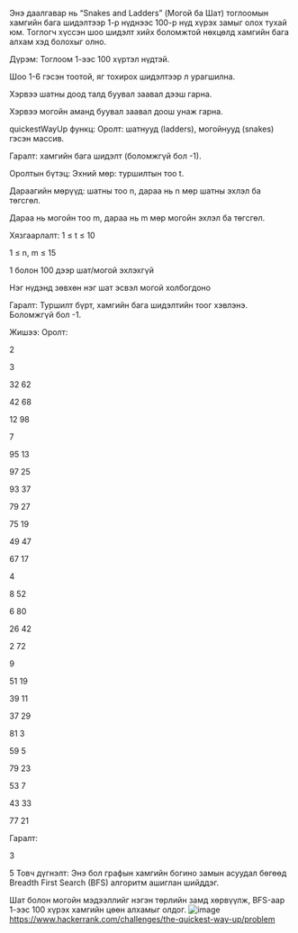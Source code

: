 Энэ даалгавар нь “Snakes and Ladders” (Могой ба Шат) тоглоомын хамгийн бага шидэлтээр 1-р нүднээс 100-р нүд хүрэх замыг олох тухай юм. Тоглогч хүссэн шоо шидэлт хийх боломжтой нөхцөлд хамгийн бага алхам хэд болохыг олно.

Дүрэм: Тоглоом 1-ээс 100 хүртэл нүдтэй.

Шоо 1-6 гэсэн тоотой, яг тохирох шидэлтээр л урагшилна.

Хэрвээ шатны доод талд буувал заавал дээш гарна.

Хэрвээ могойн аманд буувал заавал доош унаж гарна.

quickestWayUp функц: Оролт: шатнууд (ladders), могойнууд (snakes) гэсэн массив.

Гаралт: хамгийн бага шидэлт (боломжгүй бол -1).

Оролтын бүтэц: Эхний мөр: туршилтын тоо t.

Дараагийн мөрүүд: шатны тоо n, дараа нь n мөр шатны эхлэл ба төгсгөл.

Дараа нь могойн тоо m, дараа нь m мөр могойн эхлэл ба төгсгөл.

Хязгаарлалт: 1 ≤ t ≤ 10

1 ≤ n, m ≤ 15

1 болон 100 дээр шат/могой эхлэхгүй

Нэг нүдэнд зөвхөн нэг шат эсвэл могой холбогдоно

Гаралт: Туршилт бүрт, хамгийн бага шидэлтийн тоог хэвлэнэ. Боломжгүй бол -1.

Жишээ: Оролт:

2

3

32 62

42 68

12 98

7

95 13

97 25

93 37

79 27

75 19

49 47

67 17

4

8 52

6 80

26 42

2 72

9

51 19

39 11

37 29

81 3

59 5

79 23

53 7

43 33

77 21

Гаралт:

3

5 Товч дүгнэлт: Энэ бол графын хамгийн богино замын асуудал бөгөөд Breadth First Search (BFS) алгоритм ашиглан шийддэг.

Шат болон могойн мэдээллийг нэгэн төрлийн замд хөрвүүлж, BFS-аар 1-ээс 100 хүрэх хамгийн цөөн алхамыг олдог.
![image](https://github.com/user-attachments/assets/57c6e7be-1bb2-464d-ba49-7e37471575a0)
https://www.hackerrank.com/challenges/the-quickest-way-up/problem
